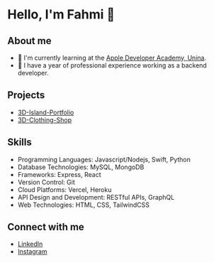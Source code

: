 # Hello, I'm Fahmi 👋

## About me
- 🌱 I'm currently learning at the [Apple Developer Academy, Unina](https://www.developeracademy.unina.it/en/).
- 💼 I have a year of professional experience working as a backend developer.

## Projects
- [3D-Island-Portfolio](https://github.com/Man4ct/3d-island-portfolio)
- [3D-Clothing-Shop](https://github.com/Man4ct/3d-clothing-shop)

## Skills
- Programming Languages: Javascript/Nodejs, Swift, Python
- Database Technologies: MySQL, MongoDB
- Frameworks: Express, React
- Version Control: Git
- Cloud Platforms: Vercel, Heroku
- API Design and Development: RESTful APIs, GraphQL
- Web Technologies: HTML, CSS, TailwindCSS

## Connect with me
- [LinkedIn](https://www.linkedin.com/in/fahmi-fahreza-791a531b0/)
- [Instagram](https://www.instagram.com/fahmiiireza)

<!--
**Man4ct/Man4ct** is a ✨ _special_ ✨ repository because its `README.md` (this file) appears on your GitHub profile.

Here are some ideas to get you started:

- 🔭 I’m currently working on ...
- 🌱 I’m currently learning ...
- 👯 I’m looking to collaborate on ...
- 🤔 I’m looking for help with ...
- 💬 Ask me about ...
- 📫 How to reach me: ...
- 😄 Pronouns: ...
- ⚡ Fun fact: ...
-->

